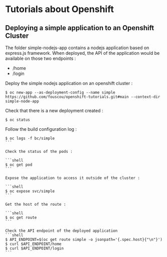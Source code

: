 # Tutorials about Openshift
## Deploying a simple application to an Openshift Cluster
The folder simple-nodejs-app contains a nodejs application based on express.js framework.
When deployed, the API of the application would be available on those two endpoints :
 - /home
 - /login

Deploy the simple nodejs application on an openshift cluster :

```shell
$ oc new-app --as-deployment-config --name simple https://github.com/fouscou/openshift-tutorials.git#main --context-dir simple-node-app
```

Check that there is a new deployment created :

```shell
$ oc status
```

Follow the build configuration log :

````shell
$ oc logs -f bc/simple 
```

Check the status of the pods :

```shell
$ oc get pod
```

Expose the application to access it outside of the cluster :

```shell
$ oc expose svc/simple
```

Get the host of the route :

```shell
$ oc get route
```

Check the API endpoint of the deployed application
```shell
$ API_ENDPOINT=$(oc get route simple -o jsonpath='{.spec.host}{"\n"}')
$ curl $API_ENDPOINT/home
$ curl $API_ENDPOINT/login
```
